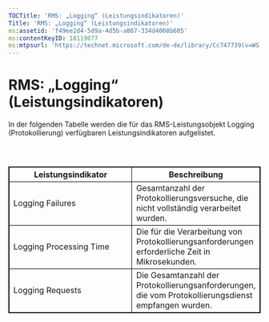```yaml
---
TOCTitle: 'RMS: „Logging“ (Leistungsindikatoren)'
Title: 'RMS: „Logging“ (Leistungsindikatoren)'
ms:assetid: 'f49ee2d4-5d9a-4d5b-a867-334d4008b605'
ms:contentKeyID: 18119077
ms:mtpsurl: 'https://technet.microsoft.com/de-de/library/Cc747739(v=WS.10)'
---
```


RMS: „Logging“ (Leistungsindikatoren)
=====================================

In der folgenden Tabelle werden die für das RMS-Leistungsobjekt Logging (Protokollierung) verfügbaren Leistungsindikatoren aufgelistet.

###  

 
<table style="border:1px solid black;">
<colgroup>
<col width="50%" />
<col width="50%" />
</colgroup>
<thead>
<tr class="header">
<th style="border:1px solid black;" >Leistungsindikator</th>
<th style="border:1px solid black;" >Beschreibung</th>
</tr>
</thead>
<tbody>
<tr class="odd">
<td style="border:1px solid black;">Logging Failures</td>
<td style="border:1px solid black;">Gesamtanzahl der Protokollierungsversuche, die nicht vollständig verarbeitet wurden.</td>
</tr>
<tr class="even">
<td style="border:1px solid black;">Logging Processing Time</td>
<td style="border:1px solid black;">Die für die Verarbeitung von Protokollierungsanforderungen erforderliche Zeit in Mikrosekunden.</td>
</tr>
<tr class="odd">
<td style="border:1px solid black;">Logging Requests</td>
<td style="border:1px solid black;">Die Gesamtanzahl der Protokollierungsanforderungen, die vom Protokollierungsdienst empfangen wurden.</td>
</tr>
</tbody>
</table>
